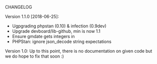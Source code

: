 CHANGELOG

Version 1.1.0 [2018-06-25]:
 - Ugpgrading phpstan (0.10) & infection (0.9dev)
 - Upgrade devboard/lib-github, min is now 1.1
 - Ensure gmdate gets integers in
 - PHPStan: ignore json_decode string expectations

 
Version 1.0: Up to this point, there is no documentation on given code but we do hope to fix that soon :)

